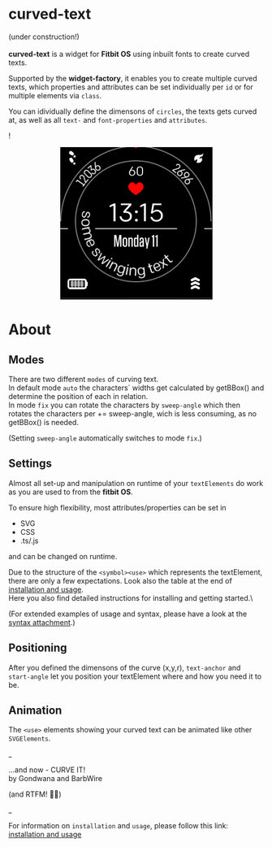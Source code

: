 curved-text
=
(under construction!)\
\
**curved-text** is a widget for **Fitbit OS** using inbuilt fonts to create curved texts.

Supported by the **widget-factory**, it enables you to create multiple curved texts, which properties and attributes can be set individually per `id` or for multiple elements via `class`.

You can idividually define the dimensons of `circles`, the texts gets curved at, as well as all `text-` and `font-properties` and `attributes`.


!<div align="center">![demo](curved_text_demo2.gif#center)</div>

About
=
Modes
-
There are two different `modes` of curving text.\
In default mode `auto` the characters´ widths get calculated by getBBox() and determine the position of each in relation.\
In mode `fix` you can rotate the characters by `sweep-angle` which then rotates the characters per += sweep-angle, wich is less consuming, as no getBBox() is needed.

(Setting `sweep-angle` automatically switches to mode `fix`.)

Settings
-
Almost all set-up and manipulation on runtime of your `textElements` do work as you are used to from the **fitbit OS**.


To ensure high flexibility, most attributes/properties can be set in
 * SVG
 * CSS
 * .ts/.js

 and can be changed on runtime.


Due to the structure of the `<symbol><use>` which represents the textElement, there are only a few expectations. Look also the table at the end of [installation and usage](usage.md).\
 Here you also find detailed instructions for installing and getting started.\
 
(For extended examples of usage and syntax, please have a look at the [syntax attachment](snippets.md).)

Positioning
-
After you defined the dimensons of the curve (x,y,r), `text-anchor` and `start-angle` let you position your textElement where and how you need it to be.

Animation
-
The `<use>` elements showing your curved text can be animated like other   `SVGElements`.

_

...and now - CURVE IT!\
by Gondwana and BarbWire 

(and RTFM! :slightly_smiling_face::vulcan_salute:)

_

For information on `installation` and `usage`, please follow this link:
[installation and usage](usage.md)





 